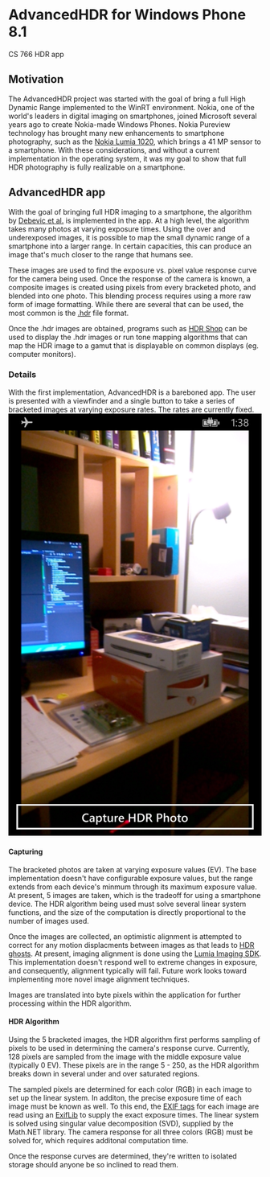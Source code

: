# AdvancedHDR for Windows Phone 8.1
CS 766 HDR app

## Motivation
The AdvancedHDR project was started with the goal of bring a full High Dynamic Range implemented to the WinRT environment. Nokia, one of the world's leaders in digital imaging on smartphones, joined Microsoft several years ago to create Nokia-made Windows Phones. Nokia Pureview technology has brought many new enhancements to smartphone photography, such as the [Nokia Lumia 1020](http://www.microsoft.com/en-us/mobile/phone/lumia1020/), which brings a 41 MP sensor to a smartphone. With these considerations, and without a current implementation in the operating system, it was my goal to show that full HDR photography is fully realizable on a smartphone.

## AdvancedHDR app
With the goal of bringing full HDR imaging to a smartphone, the algorithm by [Debevic et al.](http://www.pauldebevec.com/Research/HDR/debevec-siggraph97.pdf) is implemented in the app. At a high level, the algorithm takes many photos at varying exposure times. Using the over and underexposed images, it is possible to map the small dynamic range of a smartphone into a larger range. In certain capacities, this can produce an image that's much closer to the range that humans see. 

These images are used to find the exposure vs. pixel value response curve for the camera being used. Once the response of the camera is known, a composite images is created using pixels from every bracketed photo, and blended into one photo. This blending process requires using a more raw form of image formatting. While there are several that can be used, the most common is the [.hdr](http://en.wikipedia.org/wiki/RGBE_image_format) file format.

Once the .hdr images are obtained, programs such as [HDR Shop](http://www.hdrshop.com/) can be used to display the .hdr images or run tone mapping algorithms that can map the HDR image to a gamut that is displayable on common displays (eg. computer monitors).

### Details
With the first implementation, AdvancedHDR is a bareboned app. The user is presented with a viewfinder and a single button to take a series of bracketed images at varying exposure rates. The rates are currently fixed. ![Screenshot](resources/screenshot.png)

#### Capturing
The bracketed photos are taken at varying exposure values (EV). The base implementation doesn't have configurable exposure values, but the range extends from each device's minmum through its maximum exposure value. At present, 5 images are taken, which is the tradeoff for using a smartphone device. The HDR algorithm being used must solve several linear system functions, and the size of the computation is directly proportional to the number of images used. 

Once the images are collected, an optimistic alignment is attempted to correct for any motion displacments between images as that leads to [HDR ghosts](http://www.mediachance.com/hdri/help/clip0016.gif). At present, imaging alignment is done using the [Lumia Imaging SDK](http://developer.nokia.com/lumia/nokia-apis/imaging). This implementation doesn't respond well to extreme changes in exposure, and consequently, alignment typically will fail. Future work looks toward implementing more novel image alignment techniques.

Images are translated into byte pixels within the application for further processing within the HDR algorithm.

#### HDR Algorithm
Using the 5 bracketed images, the HDR algorithm first performs sampling of pixels to be used in determining the camera's response curve. Currently, 128 pixels are sampled from the image with the middle exposure value (typically 0 EV). These pixels are in the range 5 - 250, as the HDR algorithm breaks down in several under and over saturated regions.

The sampled pixels are determined for each color (RGB) in each image to set up the linear system. In additon, the precise exposure time of each image must be known as well. To this end, the [EXIF tags](http://www.exiv2.org/tags.html) for each image are read using an [ExifLib](https://www.nuget.org/packages/ExifLib/) to supply the exact exposure times. The linear system is solved using singular value decomposition (SVD), supplied by the Math.NET library. The camera response for all three colors (RGB) must be solved for, which requires additonal computation time.

Once the response curves are determined, they're written to isolated storage should anyone be so inclined to read them. 
